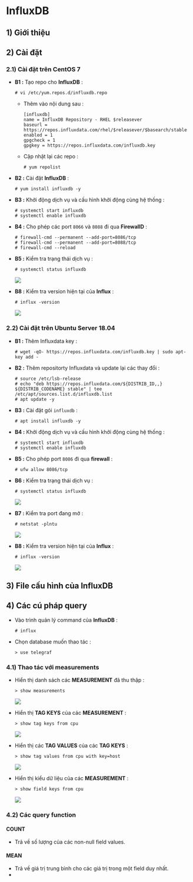 # InfluxDB
## **1) Giới thiệu**
## **2) Cài đặt**
### **2.1) Cài đặt trên CentOS 7**
- **B1 :** Tạo repo cho **InfluxDB** :
    ```
    # vi /etc/yum.repos.d/influxdb.repo
    ```
    - Thêm vào nội dung sau :
        ```
        [influxdb]
        name = InfluxDB Repository - RHEL $releasever
        baseurl = https://repos.influxdata.com/rhel/$releasever/$basearch/stable
        enabled = 1
        gpgcheck = 1
        gpgkey = https://repos.influxdata.com/influxdb.key
        ```
    - Cập nhật lại các repo :
        ```
        # yum repolist
        ```
- **B2 :** Cài đặt **InfluxDB** :
    ```
    # yum install influxdb -y
    ```
- **B3 :** Khởi động dịch vụ và cấu hình khởi động cùng hệ thống :
    ```
    # systemctl start influxdb
    # systemctl enable influxdb
    ```
- **B4 :** Cho phép các port `8066` và `8088` đi qua **FirewallD** :
    ```
    # firewall-cmd --permanent --add-port=8086/tcp
    # firewall-cmd --permanent --add-port=8088/tcp
    # firewall-cmd --reload
    ```
- **B5 :** Kiểm tra trạng thái dịch vụ :
    ```
    # systemctl status influxdb
    ```
    <img src=https://i.imgur.com/eJWGESm.png>

- **B8 :** Kiểm tra version hiện tại của **Influx** :
    ```
    # influx -version
    ```
    <img src=https://i.imgur.com/bkgEW72.png>

### **2.2) Cài đặt trên Ubuntu Server 18.04**
- **B1 :** Thêm Influxdata key :
    ```
    # wget -qO- https://repos.influxdata.com/influxdb.key | sudo apt-key add -
    ```
- **B2 :** Thêm repositorty Influxdata và update lại các thay đổi :
    ```
    # source /etc/lsb-release
    # echo "deb https://repos.influxdata.com/${DISTRIB_ID,,} ${DISTRIB_CODENAME} stable" | tee /etc/apt/sources.list.d/influxdb.list
    # apt update -y
    ```
- **B3 :** Cài đặt gói `influxdb` :
    ```
    # apt install influxdb -y
    ```
- **B4 :** Khởi động dịch vụ và cấu hình khởi động cùng hệ thống :
    ```
    # systemctl start influxdb
    # systemctl enable influxdb
    ```
- **B5 :** Cho phép port `8086` đi qua **firewall** :
    ```
    # ufw allow 8086/tcp
    ```
- **B6 :** Kiểm tra trạng thái dịch vụ :
    ```
    # systemctl status influxdb
    ```
    <img src=https://i.imgur.com/FrD2fkv.png>

- **B7 :** Kiểm tra port đang mở :
    ```
    # netstat -plntu
    ```
    <img src=https://i.imgur.com/JIDrjJW.png>

- **B8 :** Kiểm tra version hiện tại của **Influx** :
    ```
    # influx -version
    ```
    <img src=https://i.imgur.com/gV6N7ZW.png>

## **3) File cấu hình của InfluxDB**
## **4) Các cú pháp query**
- Vào trình quản lý command của **InfluxDB** :
    ```
    # influx
    ```
- Chọn database muốn thao tác :
    ```
    > use telegraf
    ```
### **4.1) Thao tác với measurements**
- Hiển thị danh sách các **MEASUREMENT** đã thu thập :
    ```
    > show measurements
    ```
    <img src=https://i.imgur.com/RAY924B.png>

- Hiển thị **TAG KEYS** của các **MEASUREMENT** :
    ```
    > show tag keys from cpu
    ```
    <img src=https://i.imgur.com/Vrsq3d8.png>

- Hiển thị các **TAG VALUES** của các **TAG KEYS** :
    ```
    > show tag values from cpu with key=host
    ```
    <img src=https://i.imgur.com/8lqxMv9.png>

- Hiển thị kiểu dữ liệu của các **MEASUREMENT** :
    ```
    > show field keys from cpu
    ```
    <img src=https://i.imgur.com/Z93a5cF.png>
### **4.2) Các query function**
#### **COUNT**
- Trả về số lượng của các non-null field values.
#### **MEAN**
- Trả về giá trị trung bình cho các giá trị trong một field duy nhất.
- 